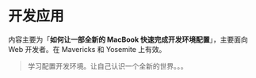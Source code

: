 # 开发应用

内容主要为「**如何让一部全新的 MacBook 快速完成开发环境配置**」，主要面向 Web 开发者。在 Mavericks 和 Yosemite 上有效。

>学习配置开发环境。让自己认识一个全新的世界。。。